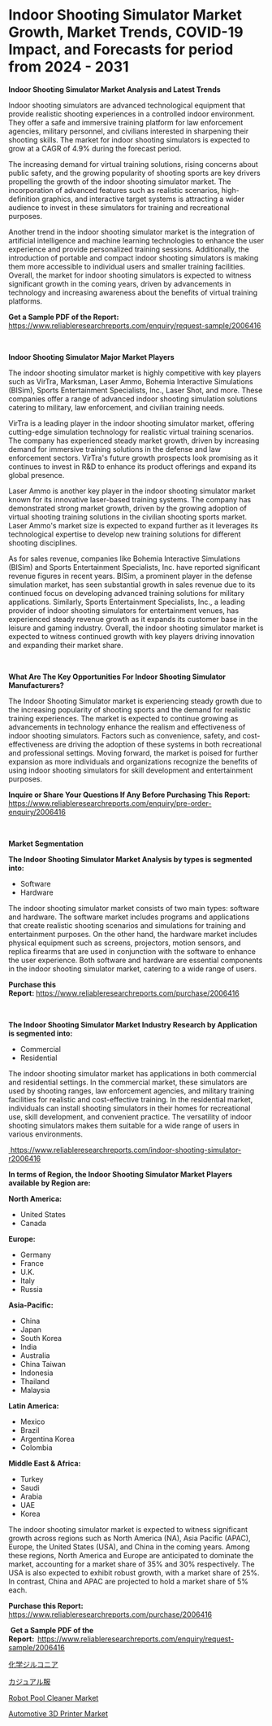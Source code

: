 <p><h1>Indoor Shooting Simulator Market Growth, Market Trends, COVID-19 Impact, and Forecasts for period from 2024 - 2031</h1></p><p><strong>Indoor Shooting Simulator Market Analysis and Latest Trends</strong></p>
<p><p>Indoor shooting simulators are advanced technological equipment that provide realistic shooting experiences in a controlled indoor environment. They offer a safe and immersive training platform for law enforcement agencies, military personnel, and civilians interested in sharpening their shooting skills. The market for indoor shooting simulators is expected to grow at a CAGR of 4.9% during the forecast period.</p><p>The increasing demand for virtual training solutions, rising concerns about public safety, and the growing popularity of shooting sports are key drivers propelling the growth of the indoor shooting simulator market. The incorporation of advanced features such as realistic scenarios, high-definition graphics, and interactive target systems is attracting a wider audience to invest in these simulators for training and recreational purposes.</p><p>Another trend in the indoor shooting simulator market is the integration of artificial intelligence and machine learning technologies to enhance the user experience and provide personalized training sessions. Additionally, the introduction of portable and compact indoor shooting simulators is making them more accessible to individual users and smaller training facilities. Overall, the market for indoor shooting simulators is expected to witness significant growth in the coming years, driven by advancements in technology and increasing awareness about the benefits of virtual training platforms.</p></p>
<p><strong>Get a Sample PDF of the Report:&nbsp;</strong> <a href="https://www.reliableresearchreports.com/enquiry/request-sample/2006416">https://www.reliableresearchreports.com/enquiry/request-sample/2006416</a></p>
<p>&nbsp;</p>
<p><strong>Indoor Shooting Simulator Major Market Players</strong></p>
<p><p>The indoor shooting simulator market is highly competitive with key players such as VirTra, Marksman, Laser Ammo, Bohemia Interactive Simulations (BISim), Sports Entertainment Specialists, Inc., Laser Shot, and more. These companies offer a range of advanced indoor shooting simulation solutions catering to military, law enforcement, and civilian training needs.</p><p>VirTra is a leading player in the indoor shooting simulator market, offering cutting-edge simulation technology for realistic virtual training scenarios. The company has experienced steady market growth, driven by increasing demand for immersive training solutions in the defense and law enforcement sectors. VirTra's future growth prospects look promising as it continues to invest in R&D to enhance its product offerings and expand its global presence.</p><p>Laser Ammo is another key player in the indoor shooting simulator market known for its innovative laser-based training systems. The company has demonstrated strong market growth, driven by the growing adoption of virtual shooting training solutions in the civilian shooting sports market. Laser Ammo's market size is expected to expand further as it leverages its technological expertise to develop new training solutions for different shooting disciplines.</p><p>As for sales revenue, companies like Bohemia Interactive Simulations (BISim) and Sports Entertainment Specialists, Inc. have reported significant revenue figures in recent years. BISim, a prominent player in the defense simulation market, has seen substantial growth in sales revenue due to its continued focus on developing advanced training solutions for military applications. Similarly, Sports Entertainment Specialists, Inc., a leading provider of indoor shooting simulators for entertainment venues, has experienced steady revenue growth as it expands its customer base in the leisure and gaming industry. Overall, the indoor shooting simulator market is expected to witness continued growth with key players driving innovation and expanding their market share.</p></p>
<p>&nbsp;</p>
<p><strong>What Are The Key Opportunities For Indoor Shooting Simulator Manufacturers?</strong></p>
<p><p>The Indoor Shooting Simulator market is experiencing steady growth due to the increasing popularity of shooting sports and the demand for realistic training experiences. The market is expected to continue growing as advancements in technology enhance the realism and effectiveness of indoor shooting simulators. Factors such as convenience, safety, and cost-effectiveness are driving the adoption of these systems in both recreational and professional settings. Moving forward, the market is poised for further expansion as more individuals and organizations recognize the benefits of using indoor shooting simulators for skill development and entertainment purposes.</p></p>
<p><strong>Inquire or Share Your Questions If Any Before Purchasing This Report:</strong> <a href="https://www.reliableresearchreports.com/enquiry/pre-order-enquiry/2006416">https://www.reliableresearchreports.com/enquiry/pre-order-enquiry/2006416</a></p>
<p>&nbsp;</p>
<p><strong>Market Segmentation</strong></p>
<p><strong>The Indoor Shooting Simulator Market Analysis by types is segmented into:</strong></p>
<p><ul><li>Software</li><li>Hardware</li></ul></p>
<p><p>The indoor shooting simulator market consists of two main types: software and hardware. The software market includes programs and applications that create realistic shooting scenarios and simulations for training and entertainment purposes. On the other hand, the hardware market includes physical equipment such as screens, projectors, motion sensors, and replica firearms that are used in conjunction with the software to enhance the user experience. Both software and hardware are essential components in the indoor shooting simulator market, catering to a wide range of users.</p></p>
<p><strong>Purchase this Report:&nbsp;</strong><a href="https://www.reliableresearchreports.com/purchase/2006416">https://www.reliableresearchreports.com/purchase/2006416</a></p>
<p>&nbsp;</p>
<p><strong>The Indoor Shooting Simulator Market Industry Research by Application is segmented into:</strong></p>
<p><ul><li>Commercial</li><li>Residential</li></ul></p>
<p><p>The indoor shooting simulator market has applications in both commercial and residential settings. In the commercial market, these simulators are used by shooting ranges, law enforcement agencies, and military training facilities for realistic and cost-effective training. In the residential market, individuals can install shooting simulators in their homes for recreational use, skill development, and convenient practice. The versatility of indoor shooting simulators makes them suitable for a wide range of users in various environments.</p></p>
<p><a href="https://www.reliableresearchreports.com/indoor-shooting-simulator-r2006416">&nbsp;https://www.reliableresearchreports.com/indoor-shooting-simulator-r2006416</a></p>
<p><strong>In terms of Region, the Indoor Shooting Simulator Market Players available by Region are:</strong></p>
<p>
    <p> <strong> North America: </strong>
        <ul>
            <li>United States</li>
            <li>Canada</li>
        </ul>
        </p> 
    <p> <strong> Europe: </strong>
        <ul>
            <li>Germany</li>
            <li>France</li>
            <li>U.K.</li>
            <li>Italy</li>
            <li>Russia</li>
        </ul>
        </p> 
    <p> <strong> Asia-Pacific: </strong>
        <ul>
            <li>China</li>
            <li>Japan</li>
            <li>South Korea</li>
            <li>India</li>
            <li>Australia</li>
            <li>China Taiwan</li>
            <li>Indonesia</li>
            <li>Thailand</li>
            <li>Malaysia</li>
        </ul>
        </p> 
    <p> <strong> Latin America: </strong>
        <ul>
            <li>Mexico</li>
            <li>Brazil</li>
            <li>Argentina Korea</li>
            <li>Colombia</li>
        </ul>
        </p> 
    <p> <strong> Middle East & Africa: </strong>
        <ul>
            <li>Turkey</li>
            <li>Saudi</li>
            <li>Arabia</li>
            <li>UAE</li>
            <li>Korea</li>
        </ul>
    </p>
    </p>
<p><p>The indoor shooting simulator market is expected to witness significant growth across regions such as North America (NA), Asia Pacific (APAC), Europe, the United States (USA), and China in the coming years. Among these regions, North America and Europe are anticipated to dominate the market, accounting for a market share of 35% and 30% respectively. The USA is also expected to exhibit robust growth, with a market share of 25%. In contrast, China and APAC are projected to hold a market share of 5% each.</p></p>
<p><strong>Purchase this Report: </strong><a href="https://www.reliableresearchreports.com/purchase/2006416">https://www.reliableresearchreports.com/purchase/2006416</a></p>
<p>&nbsp;<strong>Get a Sample PDF of the Report:&nbsp;&nbsp;</strong><a href="https://www.reliableresearchreports.com/enquiry/request-sample/2006416">https://www.reliableresearchreports.com/enquiry/request-sample/2006416</a></p>
<p><strong></strong></p>
<p><p><a href="https://github.com/mreklxf44233/Market-Research-Report-List-2/blob/main/311460332579.md">化学ジルコニア</a></p><p><a href="https://github.com/RaeJenkins1952/Market-Research-Report-List-1/blob/main/467135232574.md">カジュアル服</a></p><p><a href="https://www.linkedin.com/pulse/robot-pool-cleaner-market-exploring-share-trends-future-growth-4elrf?trackingId=sJOoSuAGERo5Q4ERMSxAtA%3D%3D">Robot Pool Cleaner Market</a></p><p><a href="https://www.linkedin.com/pulse/analyzing-automotive-3d-printer-market-global-industry-perspective-uwune?trackingId=r3HCEw9Iru%2Bf5EoDt7d4Zw%3D%3D">Automotive 3D Printer Market</a></p></p>